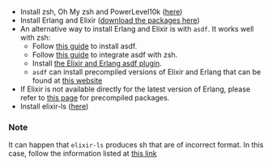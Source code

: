 - Install zsh, Oh My zsh and PowerLevel10k ([here](https://dev.to/abdfnx/oh-my-zsh-powerlevel10k-cool-terminal-1no0))
- Install Erlang and Elixir ([download the packages here](https://www.erlang-solutions.com/downloads/))
- An alternative way to install Erlang and Elixir is with `asdf`. It works well with zsh:
  - Follow [this guide](https://asdf-vm.com/guide/getting-started.html) to install asdf.
  - Follow [this guide](https://github.com/ohmyzsh/ohmyzsh/tree/master/plugins/asdf) to integrate asdf with zsh.
  - Install [the Elixir and Erlang asdf plugin](https://github.com/asdf-vm/asdf-elixir).
  - `asdf` can install precompiled versions of Elixir and Erlang that can be found at [this website](https://bobs-list.kobrakai.de)
- If Elixir is not available directly for the latest version of Erlang, please refer to [this page](https://elixir-lang.org/install.html#precompiled-package) for precompiled packages.
- Install elixir-ls ([here](https://github.com/elixir-lsp/elixir-ls#building-and-running))

### Note

It can happen that `elixir-ls` produces sh that are of incorrect format. In this case, follow the information listed
at [this link](https://stackoverflow.com/a/27934455/8620481)
